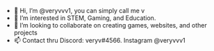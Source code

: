 - 👋 Hi, I’m @veryvvv1, you can simply call me v
- 👀 I’m interested in STEM, Gaming, and Education.
- 💞️ I’m looking to collaborate on creating games, websites, and other projects
- 📫 Contact thru Discord: veryv#4566. Instagram @veryvvv1

<!---
veryvvv1/veryvvv1 is a ✨ special ✨ repository because its `README.md` (this file) appears on your GitHub profile.
You can click the Preview link to take a look at your changes.
--->
